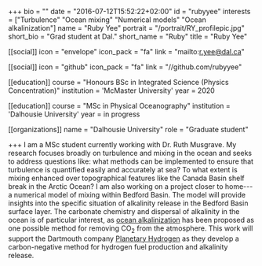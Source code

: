 +++
bio = ""
date = "2016-07-12T15:52:22+02:00"
id = "rubyyee"
interests = ["Turbulence" "Ocean mixing" "Numerical models" "Ocean alkalinization"]
name = "Ruby Yee"
portrait = "/portrait/RY_profilepic.jpg"
short_bio = "Grad student at Dal."
short_name = "Ruby"
title = "Ruby Yee"

[[social]]
    icon = "envelope"
    icon_pack = "fa"
    link = "mailto:r.yee@dal.ca"

[[social]]
    icon = "github"
    icon_pack = "fa"
    link = "//github.com/rubyyee"

[[education]]
    course = "Honours BSc in Integrated Science (Physics Concentration)"
    institution = 'McMaster University'
    year = 2020

[[education]]
    course = "MSc in Physical Oceanography"
    institution = 'Dalhousie University'
    year = in progress

[[organizations]]
    name = "Dalhousie University"
    role = "Graduate student"

+++
I am a MSc student currently working with Dr. Ruth Musgrave. My research focuses broadly on turbulence and mixing in the ocean and seeks to address questions like: what methods can be implemented to ensure that turbulence is quantified easily and accurately at sea? To what extent is mixing enhanced over topographical features like the Canada Basin shelf break in the Arctic Ocean? I am also working on a project closer to home---a numerical model of mixing within Bedford Basin. The model will provide insights into the specific situation of alkalinity release in the Bedford Basin surface layer. The carbonate chemistry and dispersal of alkalinity in the ocean is of particular interest, as [ocean alkalinization](https://oceanalkalinity.com/what-is-ocean-alkalinity-enhancement/) has been proposed as one possible method for removing CO<sub>2</sub> from the atmosphere. This work will support the Dartmouth company [Planetary Hydrogen](https://www.planetaryhydrogen.com/) as they develop a carbon-negative method for hydrogen fuel production and alkalinity release.
